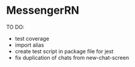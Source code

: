 # MessengerRN

TO DO:

- test coverage
- import alias
- create test script in package file for jest
- fix duplication of chats from new-chat-screen
